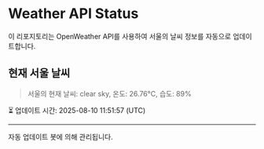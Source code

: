 
# Weather API Status

이 리포지토리는 OpenWeather API를 사용하여 서울의 날씨 정보를 자동으로 업데이트합니다.

## 현재 서울 날씨
> 서울의 현재 날씨: clear sky, 온도: 26.76°C, 습도: 89%

⏳ 업데이트 시간: 2025-08-10 11:51:57 (UTC)

---
자동 업데이트 봇에 의해 관리됩니다.
